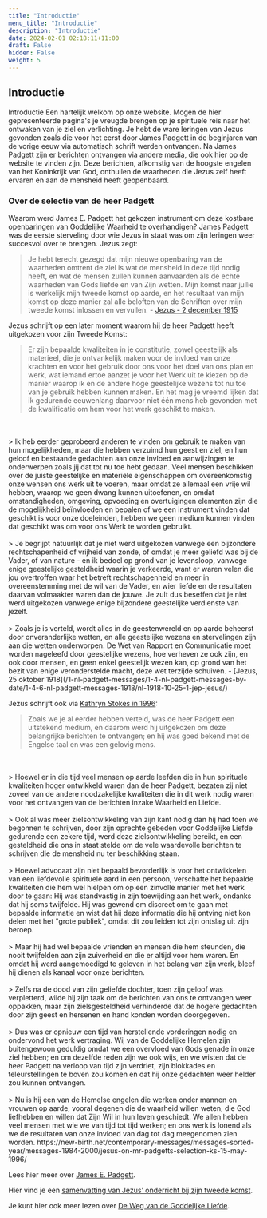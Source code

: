 ```yaml
---
title: "Introductie"
menu_title: "Introductie"
description: "Introductie"
date: 2024-02-01 02:18:11+11:00
draft: False
hidden: False
weight: 5
---
```

## Introductie

Introductie
Een hartelijk welkom op onze website. Mogen de hier gepresenteerde pagina's je vreugde brengen op je spirituele reis naar het ontwaken van je ziel en verlichting. Je hebt de ware leringen van Jezus gevonden zoals die voor het eerst door James Padgett in de beginjaren van de vorige eeuw via automatisch schrift werden ontvangen. Na James Padgett zijn er berichten ontvangen via andere media, die ook hier op de website te vinden zijn. Deze berichten, afkomstig van de hoogste engelen van het Koninkrijk van God, onthullen de waarheden die Jezus zelf heeft ervaren en aan de mensheid heeft geopenbaard.

### Over de selectie van de heer Padgett

Waarom werd James E. Padgett het gekozen instrument om deze kostbare openbaringen van Goddelijke Waarheid te overhandigen? James Padgett was de eerste sterveling door wie Jezus in staat was om zijn leringen weer succesvol over te brengen. Jezus zegt:

> Je hebt terecht gezegd dat mijn nieuwe openbaring van de waarheden omtrent de ziel is wat de mensheid in deze tijd nodig heeft, en wat de mensen zullen kunnen aanvaarden als de echte waarheden van Gods liefde en van Zijn wetten. Mijn komst naar jullie is werkelijk mijn tweede komst op aarde, en het resultaat van mijn komst op deze manier zal alle beloften van de Schriften over mijn tweede komst inlossen en vervullen. - [Jezus - 2 december 1915](/1-nl-padgett-messages/1-4-nl-padgett-messages-by-date/1-4-3-nl-padgett-messages-1915-2/nl-1915-12-2-1-jep-jesus/)

Jezus schrijft op een later moment waarom hij de heer Padgett heeft uitgekozen voor zijn Tweede Komst:

> Er zijn bepaalde kwaliteiten in je constitutie, zowel geestelijk als materieel, die je ontvankelijk maken voor de invloed van onze krachten en voor het gebruik door ons voor het doel van ons plan en werk, wat iemand ertoe aanzet je voor het Werk uit te kiezen op de manier waarop ik en de andere hoge geestelijke wezens tot nu toe van je gebruik hebben kunnen maken. En het mag je vreemd lijken dat ik gedurende eeuwenlang daarvoor niet één mens heb gevonden met de kwalificatie om hem voor het werk geschikt te maken.
<br>
<br>
> Ik heb eerder geprobeerd anderen te vinden om gebruik te maken van hun mogelijkheden, maar die hebben verzuimd hun geest en ziel, en hun geloof en bestaande gedachten aan onze invloed en aanwijzingen te onderwerpen zoals jij dat tot nu toe hebt gedaan. Veel mensen beschikken over de juiste geestelijke en materiële eigenschappen om overeenkomstig onze wensen ons werk uit te voeren, maar omdat ze allemaal een vrije wil hebben, waarop we geen dwang kunnen uitoefenen, en omdat omstandigheden, omgeving, opvoeding en overtuigingen elementen zijn die de mogelijkheid beïnvloeden en bepalen of we een instrument vinden dat geschikt is voor onze doeleinden, hebben we geen medium kunnen vinden dat geschikt was om voor ons Werk te worden gebruikt.
<br>
<br>
> Je begrijpt natuurlijk dat je niet werd uitgekozen vanwege een bijzondere rechtschapenheid of vrijheid van zonde, of omdat je meer geliefd was bij de Vader, of van nature - en ik bedoel op grond van je levensloop, vanwege enige geestelijke gesteldheid waarin je verkeerde, want er waren velen die jou overtroffen waar het betreft rechtschapenheid en meer in overeenstemming met de wil van de Vader, en wier liefde en de resultaten daarvan volmaakter waren dan de jouwe. Je zult dus beseffen dat je niet werd uitgekozen vanwege enige bijzondere geestelijke verdienste van jezelf.
<br>
<br>
> Zoals je is verteld, wordt alles in de geestenwereld en op aarde beheerst door onveranderlijke wetten, en alle geestelijke wezens en stervelingen zijn aan die wetten onderworpen. De Wet van Rapport en Communicatie moet worden nageleefd door geestelijke wezens, hoe verheven ze ook zijn, en ook door mensen, en geen enkel geestelijk wezen kan, op grond van het bezit van enige veronderstelde macht, deze wet terzijde schuiven. - [Jezus, 25 oktober 1918](/1-nl-padgett-messages/1-4-nl-padgett-messages-by-date/1-4-6-nl-padgett-messages-1918/nl-1918-10-25-1-jep-jesus/)

Jezus schrijft ook via [Kathryn Stokes in 1996](https://new-birth.net/contemporary-messages/messages-sorted-year/messages-1984-2000/jesus-on-mr-padgetts-selection-ks-15-may-1996/):

> Zoals we je al eerder hebben verteld, was de heer Padgett een uitstekend medium, en daarom werd hij uitgekozen om deze belangrijke berichten te ontvangen; en hij was goed bekend met de Engelse taal en was een gelovig mens.
<br>
<br>
> Hoewel er in die tijd veel mensen op aarde leefden die in hun spirituele kwaliteiten hoger ontwikkeld waren dan de heer Padgett, bezaten zij niet zoveel van de andere noodzakelijke kwaliteiten die in dit werk nodig waren voor het ontvangen van de berichten inzake Waarheid en Liefde.
<br>
<br>
> Ook al was meer zielsontwikkeling van zijn kant nodig dan hij had toen we begonnen te schrijven, door zijn oprechte gebeden voor Goddelijke Liefde gedurende een zekere tijd, werd deze zielsontwikkeling bereikt, en een gesteldheid die ons in staat stelde om de vele waardevolle berichten te schrijven die de mensheid nu ter beschikking staan.
<br>
<br>
> Hoewel advocaat zijn niet bepaald bevorderlijk is voor het ontwikkelen van een liefdevolle spirituele aard in een persoon, verschafte het bepaalde kwaliteiten die hem wel hielpen om op een zinvolle manier met het werk door te gaan: Hij was standvastig in zijn toewijding aan het werk, ondanks dat hij soms twijfelde. Hij was gewend om discreet om te gaan met bepaalde informatie en wist dat hij deze informatie die hij ontving niet kon delen met het "grote publiek", omdat dit zou leiden tot zijn ontslag uit zijn beroep.
<br>
<br>
> Maar hij had wel bepaalde vrienden en mensen die hem steunden, die nooit twijfelden aan zijn zuiverheid en die er altijd voor hem waren. En omdat hij werd aangemoedigd te geloven in het belang van zijn werk, bleef hij dienen als kanaal voor onze berichten.
<br>
<br>
> Zelfs na de dood van zijn geliefde dochter, toen zijn geloof was verpletterd, wilde hij zijn taak om de berichten van ons te ontvangen weer oppakken, maar zijn zielsgesteldheid verhinderde dat de hogere gedachten door zijn geest en hersenen en hand konden worden doorgegeven.
<br>
<br>
> Dus was er opnieuw een tijd van herstellende vorderingen nodig en ondervond het werk vertraging. Wij van de Goddelijke Hemelen zijn buitengewoon geduldig omdat we een overvloed van Gods genade in onze ziel hebben; en om dezelfde reden zijn we ook wijs, en we wisten dat de heer Padgett na verloop van tijd zijn verdriet, zijn blokkades en teleurstellingen te boven zou komen en dat hij onze gedachten weer helder zou kunnen ontvangen.
<br>
<br>
> Nu is hij een van de Hemelse engelen die werken onder mannen en vrouwen op aarde, vooral degenen die de waarheid willen weten, die God liefhebben en willen dat Zijn Wil in hun leven geschiedt. We allen hebben veel mensen met wie we van tijd tot tijd werken; en ons werk is lonend als we de resultaten van onze invloed van dag tot dag meegenomen zien worden.
https://new-birth.net/contemporary-messages/messages-sorted-year/messages-1984-2000/jesus-on-mr-padgetts-selection-ks-15-may-1996/

Lees hier meer over [James E. Padgett](/1-nl-padgett-messages/1-6-nl-who-was-padgett/).

Hier vind je een [samenvatting van Jezus’ onderricht bij zijn tweede komst](/1-nl-padgett-messages/1-1-nl-summary-of-padgett-teachings/).

Je kunt hier ook meer lezen over [De Weg van de Goddelijke Liefde](/9-nl-divine-love-path/).
